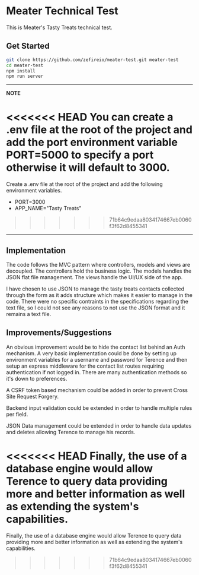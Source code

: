 # Meater Technical Test

This is Meater's Tasty Treats technical test.

## Get Started

```sh
git clone https://github.com/zefireio/meater-test.git meater-test
cd meater-test
npm install
npm run server
```
---
**NOTE**

<<<<<<< HEAD
You can create a .env file at the root of the project and add the port environment variable PORT=5000 to specify a port otherwise it will default to 3000.
=======
Create a .env file at the root of the project and add the following environment variables.

- PORT=3000
- APP_NAME="Tasty Treats"
>>>>>>> 71b64c9edaa8034174667eb0060f3f62d8455341

---

## Implementation

The code follows the MVC pattern where controllers, models and views are decoupled. The controllers hold the business logic. The models handles the JSON flat file management. The views handle the UI/UX side of the app.

I have chosen to use JSON to manage the tasty treats contacts collected through the form as it adds structure which makes it easier to manage in the code. There were no specific contraints in the specifications regarding the text file, so I could not see any reasons to not use the JSON format and it remains a text file.

## Improvements/Suggestions

An obvious improvement would be to hide the contact list behind an Auth mechanism. A very basic implementation could be done by setting up environment variables for a username and password for Terence and then setup an express middleware for the contact list routes requiring authentication if not logged in. There are many authentication methods so it's down to preferences.

A CSRF token based mechanism could be added in order to prevent Cross Site Request Forgery.

Backend input validation could be extended in order to handle multiple rules per field.

JSON Data management could be extended in order to handle data updates and deletes allowing Terence to manage his records. 

<<<<<<< HEAD
Finally, the use of a database engine would allow Terence to query data providing more and better information as well as extending the system's capabilities.
=======
Finally, the use of a database engine would allow Terence to query data providing more and better information as well as extending the system's capabilities.
>>>>>>> 71b64c9edaa8034174667eb0060f3f62d8455341
